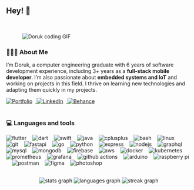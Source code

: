 <h2 align="left">Hey! 🤟 </h2>

<br clear="both" />

<img
  align="right"
  src="https://media1.giphy.com/media/v1.Y2lkPTc5MGI3NjExaDRpZm5hNWFhMnRmNTU5NTE4ZjFibzJxdHMwdnFqZGZscmlsY3ppMSZlcD12MV9pbnRlcm5hbF9naWZfYnlfaWQmY3Q9Zw/dbtDDSvWErdf2/giphy.gif"
  style="
    width: 460px;
    height: auto;
    margin: 0 0 24px 24px;
  "
  alt="Doruk coding GIF"
/>



<h3 align="left">👨🏻‍💻  About Me</h3>

<p align="left">

I’m Doruk, a computer engineering graduate with 6 years of software development experience, including 3+ years as a **full-stack mobile developer**. I’m also passionate about **embedded systems and IoT** and working on projects in this field.
I thrive on learning new technologies and adapting them quickly in my projects.  

</p>
<div align="left">
  <a href="https://dorukarslan.com" target="_blank">
    <img
      src="https://img.shields.io/static/v1?message=Portfolio&logo=user&label=&color=1DA1F2&logoColor=white&labelColor=&style=for-the-badge"
      height="25"
      style="margin-right:8px;"
      alt="Portfolio"
    />
  </a>
  <a href="https://www.linkedin.com/in/doruk-arslan-a084bb207/" target="_blank">
    <img
      src="https://img.shields.io/static/v1?message=LinkedIn&label=&color=0077B5&logo=linkedin&logoColor=white&labelColor=&style=for-the-badge"
      height="25"
      style="margin-right:8px;"
      alt="LinkedIn"
    />
  </a>
  <a href="https://www.behance.net/doruk_arslan" target="_blank">
    <img
      src="https://img.shields.io/static/v1?message=Behance&logo=behance&label=&color=1769FF&logoColor=white&labelColor=&style=for-the-badge"
      height="25"
      style="margin-right:8px;"
      alt="Behance"
    />
  </a>
</div>
<!-- clear the float and add some vertical breathing room -->
<br clear="both" style="margin-bottom:32px;" />
<h3 align="left">💻 Languages and tools</h3>

<p align="center">

  <!-- 1. Mobile + Core Languages/Tools -->
  <img src="https://skillicons.dev/icons?i=flutter"     height="40" alt="flutter"    /><img width="12" />
  <img src="https://skillicons.dev/icons?i=dart"        height="40" alt="dart"       /><img width="12" />
  <img src="https://skillicons.dev/icons?i=swift"       height="40" alt="swift"      /><img width="12" />
  <img src="https://skillicons.dev/icons?i=java"        height="40" alt="java"       /><img width="12" />
  <img src="https://skillicons.dev/icons?i=cpp"         height="40" alt="cplusplus"  /><img width="12" />
  <img src="https://skillicons.dev/icons?i=bash"        height="40" alt="bash"       /><img width="12" />
  <img src="https://skillicons.dev/icons?i=linux"       height="40" alt="linux"      /><img width="12" />
  <img src="https://skillicons.dev/icons?i=git"         height="40" alt="git"        /><img width="12" />
  <img src="https://skillicons.dev/icons?i=fastapi"     height="40" alt="fastapi"    /><img width="12" />
  <img src="https://skillicons.dev/icons?i=go"          height="40" alt="go"         /><img width="12" />
  <img src="https://skillicons.dev/icons?i=py"          height="40" alt="python"     /><img width="12" />
  <img src="https://skillicons.dev/icons?i=express"     height="40" alt="express"    /><img width="12" />
  <img src="https://skillicons.dev/icons?i=nodejs"      height="40" alt="nodejs"     /><img width="12" />
  <img src="https://skillicons.dev/icons?i=graphql"     height="40" alt="graphql"    /><img width="12" />
  <img src="https://skillicons.dev/icons?i=mysql"       height="40" alt="mysql"      /><img width="12" />
  <img src="https://skillicons.dev/icons?i=mongodb"     height="40" alt="mongodb"    /><img width="12" />
  <img src="https://skillicons.dev/icons?i=firebase"     height="40" alt="firebase"   /><img width="12" />
  <img src="https://skillicons.dev/icons?i=aws"           height="40" alt="aws"            /><img width="12" />
  <img src="https://skillicons.dev/icons?i=docker"        height="40" alt="docker"         /><img width="12" />
  <img src="https://skillicons.dev/icons?i=kubernetes"    height="40" alt="kubernetes"     /><img width="12" />
  <img src="https://skillicons.dev/icons?i=prometheus"    height="40" alt="prometheus"     /><img width="12" />
  <img src="https://skillicons.dev/icons?i=grafana"       height="40" alt="grafana"        /><img width="12" />
  <img src="https://skillicons.dev/icons?i=githubactions" height="40" alt="github actions" /><img width="12" />
  <img src="https://skillicons.dev/icons?i=arduino"       height="40" alt="arduino"       /><img width="12" />
  <img src="https://skillicons.dev/icons?i=raspberrypi"   height="40" alt="raspberry pi"  /><img width="12" />
  <img src="https://skillicons.dev/icons?i=postman"       height="40" alt="postman"       /><img width="12" />
  <img src="https://skillicons.dev/icons?i=figma"         height="40" alt="figma"         /><img width="12" />
  <img src="https://skillicons.dev/icons?i=ps"            height="40" alt="photoshop"     /><img width="12" />

</p>




</div>


<br />




<div align="center">
  <img
    src="https://github-readme-stats-lac-two-49.vercel.app/api?username=dorukarslan&hide_title=true&hide_rank=true&count_private=true&show_icons=true&disable_animations=false&theme=dracula&locale=en&hide_border=true&order=1"
    height="150"
    alt="stats graph"
  />
  <img
    src="https://github-readme-stats-lac-two-49.vercel.app/api/top-langs?username=dorukarslan&locale=en&hide_title=false&layout=compact&card_width=320&langs_count=6&count_private=true&hide_progress=true&hide=Objective-C,TeX,HTML,jupyter%20notebook&theme=dracula&hide_border=true&order=2"
    height="150"
    alt="languages graph"
  />
  <img
    src="https://streak-stats.demolab.com?user=dorukarslan&theme=dracula&hide_border=true&short_numbers=true"
    height="150"
    alt="streak graph"
  />
</div>



  

 <!-- ![snake svg](https://github.com/dorukarslan/dorukarslan/blob/output/github-contribution-grid-snake.svg)


**dorukarslan/dorukarslan** is a ✨ _special_ ✨ repository because its `README.md` (this file) appears on your GitHub profile.

Here are some ideas to get you started:

- 🔭 I’m currently working on ...
- 🌱 I’m currently learning ...
- 👯 I’m looking to collaborate on ...
- 🤔 I’m looking for help with ...
- 💬 Ask me about ...
- 📫 How to reach me: ...
- 😄 Pronouns: ...
- ⚡ Fun fact: ...
- ![snake svg](https://github.com/YOUR_USERNAME/YOUR_USERNAME/blob/output/github-contribution-grid-snake.svg)
